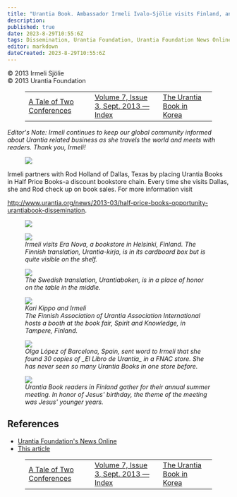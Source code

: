 ```yaml
---
title: "Urantia Book. Ambassador Irmeli Ivalo-Sjölie visits Finland, and the USA"
description: 
published: true
date: 2023-8-29T10:55:6Z
tags: Dissemination, Urantia Foundation, Urantia Foundation News Online, article
editor: markdown
dateCreated: 2023-8-29T10:55:6Z
---
```


<p class="v-card v-sheet theme--light gray lighten-3 px-2">© 2013 Irmeli Sjölie<br>© 2013 Urantia Foundation</p>
<figure class="table chapter-navigator">
  <table>
    <tbody>
      <tr>
        <td>
        <a href="/en/article/Mike_Wood/A_Tale_of_Two_Conferences">
          <span class="mdi mdi-arrow-left-drop-circle"></span><span class="pl-2">A Tale of Two Conferences</span>
        </a>
        </td>
        <td>
        <a href="/en/index/articles_uf_news_online#volume-7-issue-3-sept-2013">
          <span class="mdi mdi-book-open-variant"></span><span class="pl-2">Volume 7, Issue 3, Sept. 2013 — Index</span>
        </a>
        </td>
        <td>
        <a href="/en/article/Jay_Peregrine/The_Urantia_Book_in_Korea">
          <span class="pr-2">The Urantia Book in Korea</span><span class="mdi mdi-arrow-right-drop-circle"></span>
        </a>
        </td>
      </tr>
    </tbody>
  </table>
</figure>


_Editor's Note: Irmeli continues to keep our global community informed about Urantia related business as she travels the world and meets with readers. Thank you, Irmeli!_

<figure id="Figure_1" class="image urantiapedia">
<img src="/image/article/UF_News_Online/2013_09/039.jpg">
</figure>

Irmeli partners with Rod Holland of Dallas, Texas by placing Urantia Books in Half Price Books-a discount bookstore chain. Every time she visits Dallas, she and Rod check up on book sales. For more information visit

http://www.urantia.org/news/2013-03/half-price-books-opportunity-urantiabook-dissemination.

<figure id="Figure_2" class="image urantiapedia">
<img src="/image/article/UF_News_Online/2013_09/036.jpg">
</figure>

<figure id="Figure_3" class="image urantiapedia">
<img src="/image/article/UF_News_Online/2013_09/045.jpg">
<figcaption><em>Irmeli visits Era Nova, a bookstore in Helsinki, Finland. The Finnish translation, Urantia-kirja, is in its cardboard box but is quite visible on the shelf.</em></figcaption>
</figure>

<figure id="Figure_5" class="image urantiapedia">
<img src="/image/article/UF_News_Online/2013_09/044.jpg">
<figcaption><em>The Swedish translation, Urantiaboken, is in a place of honor on the table in the middle.</em></figcaption>
</figure>

<figure id="Figure_6" class="image urantiapedia">
<img src="/image/article/UF_News_Online/2013_09/043.jpg">
<figcaption><em>Kari Kippo and Irmeli<br>The Finnish Association of Urantia Association International hosts a booth at the book fair, Spirit and Knowledge, in Tampere, Finland.</em></figcaption>
</figure>

<figure id="Figure_7" class="image urantiapedia">
<img src="/image/article/UF_News_Online/2013_09/040.jpg">
<figcaption><em>Olga López of Barcelona, Spain, sent word to Irmeli that she found 30 copies of _El Libro de Urantia_ in a FNAC store. She has never seen so many Urantia Books in one store before.</em></figcaption>
</figure>

<figure id="Figure_8" class="image urantiapedia">
<img src="/image/article/UF_News_Online/2013_09/051.jpg">
<figcaption><em>Urantia Book readers in Finland gather for their annual summer meeting. In honor of Jesus' birthday, the theme of the meeting was Jesus' younger years.</em></figcaption>
</figure>


## References

- [Urantia Foundation's News Online](https://www.urantia.org/urantia-foundation/newsletter-pdf-archives)
- [This article](https://www.urantia.org/news/2013-09/around-world-urantia-book-ambassador-irmeli-ivalo-sjolie)

<figure class="table chapter-navigator">
  <table>
    <tbody>
      <tr>
        <td>
        <a href="/en/article/Mike_Wood/A_Tale_of_Two_Conferences">
          <span class="mdi mdi-arrow-left-drop-circle"></span><span class="pl-2">A Tale of Two Conferences</span>
        </a>
        </td>
        <td>
        <a href="/en/index/articles_uf_news_online#volume-7-issue-3-sept-2013">
          <span class="mdi mdi-book-open-variant"></span><span class="pl-2">Volume 7, Issue 3, Sept. 2013 — Index</span>
        </a>
        </td>
        <td>
        <a href="/en/article/Jay_Peregrine/The_Urantia_Book_in_Korea">
          <span class="pr-2">The Urantia Book in Korea</span><span class="mdi mdi-arrow-right-drop-circle"></span>
        </a>
        </td>
      </tr>
    </tbody>
  </table>
</figure>
